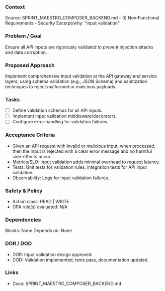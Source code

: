 ### Context
Source: SPRINT_MAESTRO_COMPOSER_BACKEND.md - 3) Non‑Functional Requirements - Security
Excerpt/why: "input validation"

### Problem / Goal
Ensure all API inputs are rigorously validated to prevent injection attacks and data corruption.

### Proposed Approach
Implement comprehensive input validation at the API gateway and service layers, using schema validation (e.g., JSON Schema) and sanitization techniques to reject malformed or malicious payloads.

### Tasks
- [ ] Define validation schemas for all API inputs.
- [ ] Implement input validation middleware/decorators.
- [ ] Configure error handling for validation failures.

### Acceptance Criteria
- Given an API request with invalid or malicious input, when processed, then the input is rejected with a clear error message and no harmful side-effects occur.
- Metrics/SLO: Input validation adds minimal overhead to request latency.
- Tests: Unit tests for validation rules, integration tests for API input validation.
- Observability: Logs for input validation failures.

### Safety & Policy
- Action class: READ | WRITE
- OPA rule(s) evaluated: N/A

### Dependencies
Blocks: None
Depends on: None

### DOR / DOD
- DOR: Input validation design approved.
- DOD: Validation implemented, tests pass, documentation updated.

### Links
- Docs: SPRINT_MAESTRO_COMPOSER_BACKEND.md
